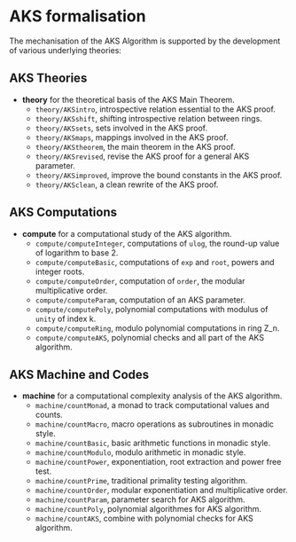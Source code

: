 
# AKS formalisation

The mechanisation of the AKS Algorithm is supported
by the development of various underlying theories:

## AKS Theories
* __theory__ for the theoretical basis of the AKS Main Theorem.
    * `theory/AKSintro`, introspective relation essential to the AKS proof.
    * `theory/AKSshift`, shifting introspective relation between rings.
    * `theory/AKSsets`, sets involved in the AKS proof.
    * `theory/AKSmaps`, mappings involved in the AKS proof.
    * `theory/AKStheorem`, the main theorem in the AKS proof.
    * `theory/AKSrevised`, revise the AKS proof for a general AKS parameter.
    * `theory/AKSimproved`, improve the bound constants in the AKS proof.
    * `theory/AKSclean`, a clean rewrite of the AKS proof.

## AKS Computations
* __compute__ for a computational study of the AKS algorithm.
    * `compute/computeInteger`, computations of `ulog`, the round-up value of logarithm to base 2.
    * `compute/computeBasic`, computations of `exp` and `root`, powers and integer roots.
    * `compute/computeOrder`, computation of `order`, the modular multiplicative order.
    * `compute/computeParam`, computation of an AKS parameter.
    * `compute/computePoly`, polynomial computations with modulus of `unity` of index k.
    * `compute/computeRing`, modulo polynomial computations in ring Z\_n.
    * `compute/computeAKS`, polynomial checks and all part of the AKS algorithm.

## AKS Machine and Codes
* __machine__ for a computational complexity analysis of the AKS algorithm.
    * `machine/countMonad`, a monad to track computational values and counts.
    * `machine/countMacro`, macro operations as subroutines in monadic style.
    * `machine/countBasic`, basic arithmetic functions in monadic style.
    * `machine/countModulo`, modulo arithmetic in monadic style.
    * `machine/countPower`, exponentiation, root extraction and power free test.
    * `machine/countPrime`, traditional primality testing algorithm.
    * `machine/countOrder`, modular exponentiation and multiplicative order.
    * `machine/countParam`, parameter search for AKS algorithm.
    * `machine/countPoly`, polynomial algorithmes for AKS algorithm.
    * `machine/countAKS`, combine with polynomial checks for AKS algorithm.
